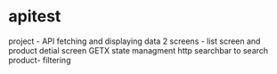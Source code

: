 # apitest
 project  - API  fetching and displaying data 
 2 screens - list screen and product detial screen 
 GETX state managment 
 http
 searchbar to search product- filtering 



